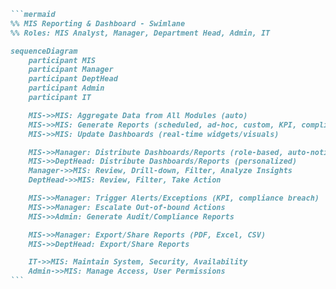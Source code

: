 ````markdown
```mermaid
%% MIS Reporting & Dashboard - Swimlane
%% Roles: MIS Analyst, Manager, Department Head, Admin, IT

sequenceDiagram
    participant MIS
    participant Manager
    participant DeptHead
    participant Admin
    participant IT

    MIS->>MIS: Aggregate Data from All Modules (auto)
    MIS->>MIS: Generate Reports (scheduled, ad-hoc, custom, KPI, compliance)
    MIS->>MIS: Update Dashboards (real-time widgets/visuals)

    MIS->>Manager: Distribute Dashboards/Reports (role-based, auto-notify)
    MIS->>DeptHead: Distribute Dashboards/Reports (personalized)
    Manager->>MIS: Review, Drill-down, Filter, Analyze Insights
    DeptHead->>MIS: Review, Filter, Take Action

    MIS->>Manager: Trigger Alerts/Exceptions (KPI, compliance breach)
    MIS->>Manager: Escalate Out-of-bound Actions
    MIS->>Admin: Generate Audit/Compliance Reports

    MIS->>Manager: Export/Share Reports (PDF, Excel, CSV)
    MIS->>DeptHead: Export/Share Reports

    IT->>MIS: Maintain System, Security, Availability
    Admin->>MIS: Manage Access, User Permissions
```
````